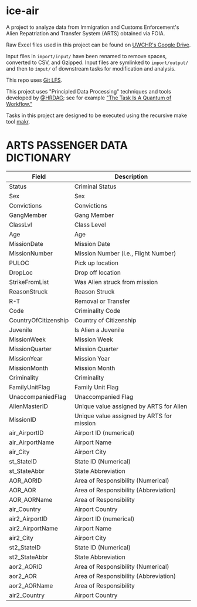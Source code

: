 # ice-air

A project to analyze data from Immigration and Customs Enforcement's Alien Repatriation and Transfer System (ARTS) obtained via FOIA.

Raw Excel files used in this project can be found on [UWCHR's Google Drive](https://drive.google.com/drive/folders/1DFhlKSI1u9yrPqPmLKW0o2IKUsUhSEIl?usp=sharing).

Input files in `import/input/` have been renamed to remove spaces, converted to CSV, and Gzipped. Input files are symlinked to `import/output/` and then to `input/` of downstream tasks for modification and analysis.

This repo uses [Git LFS](https://git-lfs.github.com/).

This project uses "Principled Data Processing" techniques and tools developed by [@HRDAG](https://github.com/HRDAG); see for example ["The Task Is A Quantum of Workflow."](https://hrdag.org/2016/06/14/the-task-is-a-quantum-of-workflow/)

Tasks in this project are designed to be executed using the recursive make tool [makr](https://github.com/hrdag/makr).

# ARTS PASSENGER DATA DICTIONARY

Field|Description
-----|-----------
Status|Criminal Status
Sex|Sex
Convictions|Convictions
GangMember|Gang Member
ClassLvl|Class Level
Age|Age
MissionDate|Mission Date
MissionNumber|Mission Number (i.e., Flight Number)
PULOC|Pick up location
DropLoc|Drop off location
StrikeFromList|Was Alien struck from mission 
ReasonStruck|Reason Struck
R-T|Removal or Transfer
Code|Criminality Code
CountryOfCitizenship|Country of Citizenship
Juvenile|Is Alien a Juvenile
MissionWeek|Mission Week
MissionQuarter|Mission Quarter
MissionYear|Mission Year
MissionMonth|Mission Month
Criminality|Criminality
FamilyUnitFlag|Family Unit Flag
UnaccompaniedFlag|Unaccompanied Flag
AlienMasterID|Unique value assigned by ARTS for Alien
MissionID|Unique value assigned by ARTS for mission
air_AirportID|Airport ID (numerical)
air_AirportName|Airport Name
air_City|Airport City
st_StateID|State ID (Numerical)
st_StateAbbr|State Abbreviation
AOR_AORID|Area of Responsibility (Numerical)
AOR_AOR|Area of Responsibility (Abbreviation)
AOR_AORName|Area of Responsibility
air_Country|Airport Country
air2_AirportID|Airport ID (numerical)
air2_AirportName|Airport Name
air2_City|Airport City 
st2_StateID|State ID (Numerical)
st2_StateAbbr|State Abbreviation
aor2_AORID|Area of Responsibility (Numerical)
aor2_AOR|Area of Responsibility (Abbreviation)
aor2_AORName|Area of Responsibility
air2_Country|Airport Country